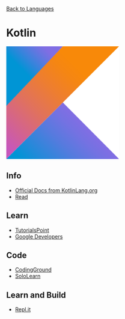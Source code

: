 <a href=".">Back to Languages</a>

# Kotlin

<img src="logos/Kotlin.png" width="300"/>

## Info
- [Official Docs from KotlinLang.org](https://kotlinlang.org/)
- [Read](https://en.wikipedia.org/wiki/Kotlin_(programming_language))

## Learn
- [TutorialsPoint](https://www.tutorialspoint.com/kotlin/index.htm)
- [Google Developers](https://developer.android.com/kotlin/learn)

## Code
- [CodingGround](https://www.tutorialspoint.com/compile_kotlin_online.php)
- [SoloLearn](https://code.sololearn.com/#kt)

## Learn and Build
- [Repl.it](https://repl.it/languages/kotlin)